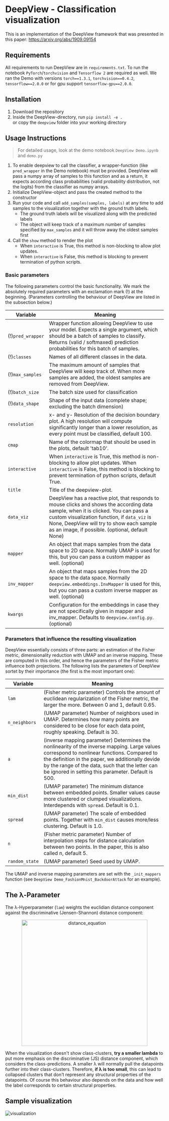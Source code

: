 # DeepView - Classification visualization

This is an implementation of the DeepView framework that was presented in this paper: https://arxiv.org/abs/1909.09154

## Requirements

All requirements to run DeepView are in ```requirements.txt```. 
To run the notebook ```PyTorch```/```torchvision``` and ```Tensorflow 2``` are required as well. We ran the Demo with versions ```torch==1.3.1```, ```torchvision==0.4.2```, ```tensorflow==2.0.0``` or for gpu support ```tensorflow-gpu==2.0.0```.

## Installation

 1. Download the repository
 2. Inside the DeepView-directory, run ```pip install -e .```<br>or copy the ```deepview``` folder into your working directory

## Usage Instructions

> For detailed usage, look at the demo notebook ```DeepView Demo.ipynb``` and ```demo.py```
 
 1. To enable deepview to call the classifier, a wrapper-function (like ```pred_wrapper``` in the Demo notebook) must be provided. DeepView will pass a numpy array of samples to this function and as a return, it expects according class probabilities (valid probability distribution, not the logits) from the classifier as numpy arrays.
 2. Initialize DeepView-object and pass the created method to the constructor
 3. Run your code and call ```add_samples(samples, labels)``` at any time to add samples to the visualization together with the ground truth labels.
    * The ground truth labels will be visualized along with the predicted labels
    * The object will keep track of a maximum number of samples specified by ```max_samples``` and it will throw away the oldest samples first
 4. Call the ```show``` method to render the plot
    * When ```interactive``` is True, this method is non-blocking to allow plot updates.
    * When ```interactive``` is False, this method is blocking to prevent termination of python scripts.
    

### Basic parameters

The following parameters control the basic functionality. We mark the absolutely required parameters with an exclamation mark (!) at the beginning.
(Parameters controlling the behaviour of DeepView are listed in the subsection below.)


| Variable               | Meaning           |
|------------------------|-------------------|
| (!)```pred_wrapper```     | Wrapper function allowing DeepView to use your model. Expects a single argument, which should be a batch of samples to classify. Returns (valid / softmaxed) prediction probabilities for this batch of samples. |
| (!)```classes```          | Names of all different classes in the data. |
| (!)```max_samples```      | The maximum amount of samples that DeepView will keep track of. When more samples are added, the oldest samples are removed from DeepView. |
| (!)```batch_size```       | The batch size used for classification |
| (!)```data_shape```       | Shape of the input data (complete shape; excluding the batch dimension) |
| ```resolution```       | x- and y- Resolution of the decision boundary plot. A high resolution will compute significantly longer than a lower resolution, as every point must be classified, default 100. |
| ```cmap```             | Name of the colormap that should be used in the plots, default 'tab10'. |
| ```interactive```      | When ```interactive``` is True, this method is non-blocking to allow plot updates. When ```interactive``` is False, this method is blocking to prevent termination of python scripts, default True. |
| ```title```            | Title of the deepview-plot. |
| ```data_viz```         | DeepView has a reactive plot, that responds to mouse clicks and shows the according data sample, when it is clicked. You can pass a custom visualization function, if ```data_viz``` is None, DeepView will try to show each sample as an image, if possible. (optional, default None)  |
| ```mapper```           | An object that maps samples from the data space to 2D space. Normally UMAP is used for this, but you can pass a custom mapper as well. (optional)  |
| ```inv_mapper```       | An object that maps samples from the 2D space to the data space. Normally ```deepview.embeddings.InvMapper``` is used for this, but you can pass a custom inverse mapper as well. (optional)  |
| ```kwargs```       | Configuration for the embeddings in case they are not specifically given in mapper and inv_mapper. Defaults to ```deepview.config.py```.  (optional)  |


### Parameters that influence the resulting visualization

DeepView essentially consists of three parts: an estimation of the Fisher metric, dimensionality reduction with UMAP and an inverse mapping. These are computed in this order, and hence the parameters of the Fisher metric influence both projections. The following lists the parameters of DeepView sortet by their importance (the first is the most important one):

|Variable            | Meaning          |
|--------------------|------------------|
| ```lam```          | (Fisher metric parameter) Controls the amount of euclidean regularization of the Fisher metric, the larger the more. Between 0 and 1, default 0.65. |
| ```n_neighbors```  | (UMAP parameter) Number of neighbors used in UMAP. Determines how many points are considered to be close for each data point, roughly speaking. Default is 30. |
| ```a```            | (inverse mapping parameter) Determines the nonlinearity of the inverse mapping. Large values correspond to nonlinear functions. Compared to the definition in the paper, we additionally devide by the range of the data, such that the letter can be ignored in setting this parameter. Default is 500. 
| ```min_dist```     | (UMAP parameter) The minimum distance between embedded points. Smaller values cause more clustered or clumped visualizations. Interdepends with ```spread```. Default is 0.1. |
| ```spread```       | (UMAP parameter) The scale of embedded points. Together with ```min_dist``` causes more/less clustering. Default is 1.0.|
|```n```             | (Fisher metric parameter) Number of interpolation steps for distance calculation between two points. In the paper, this is also called n, default 5. |
| ```random_state``` | (UMAP parameter) Seed used by UMAP. |

The UMAP and inverse mapping parameters are set with the ```_init_mappers``` function (see ```DeepView Demo_FashionMnist_BackdoorAttack``` for an example).

## The λ-Parameter

The λ-Hyperparameter (```lam```) weights the euclidian distance component against the discriminative (Jensen-Shannon) distance component:

<center>
<img alt="distance_equation" src="https://user-images.githubusercontent.com/30961397/84257875-557b5e00-ab16-11ea-9e75-fe1d7795739b.png" width=400px>
</center>

When the visualization doesn't show class-clusters, **try a smaller lambda** to put more emphasis on the discriminative (JS) distance component, which considers the class-predictions. A smaller λ will normally pull the datapoints further into their class-clusters. Therefore, **if λ is too small**, this can lead to collapsed clusters that don't represent any structural properties of the datapoints. Of course this behaviour also depends on the data and how well the label corresponds to certain structural properties.


## Sample visualization

![visualization](https://user-images.githubusercontent.com/30961397/71091913-628e4480-21a6-11ea-8a26-d94f13907548.png)
